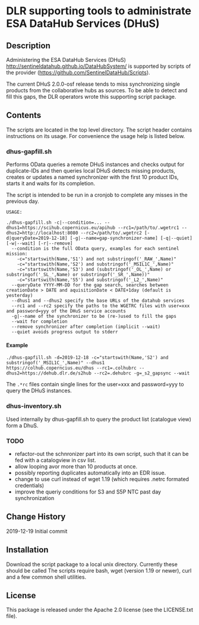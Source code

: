 # DLR supporting tools to administrate ESA DataHub Services (DHuS)

## Description

Administering the ESA DataHub Services (DHuS) http://sentineldatahub.github.io/DataHubSystem/ is supported by scripts of the provider (https://github.com/SentinelDataHub/Scripts).

The current DHuS 2.0.0-osf release tends to miss synchronizing single products from the collaborative hubs as sources. 
To be able to detect and fill this gaps, the DLR operators wrote this supporting script package.

## Contents

The scripts are located in the  top level directory. 
The script header contains instructions on its usage. 
For convenience the usage help is listed below.

### dhus-gapfill.sh

Performs OData queries a remote DHuS instances and checks output for duplicate-IDs and 
then queries local DHuS detects missing products, 
creates or updates a named synchronizer with the first 10 product IDs, 
starts it and waits for its completion.

The script is intended to be run in a cronjob to complete any misses in the previous day.

```
USAGE:

./dhus-gapfill.sh -c|--condition=... --dhus1=https://scihub.copernicus.eu/apihub --rc1=/path/to/.wgetrc1 --dhus2=http://localhost:8080 --rc2=/path/to/.wgetrc2 [-d|queryDate=2019-12-18] [-g|--name=gap-synchronizer-name] [-q|--quiet] [-w|--wait] [-r|--remove]
  --condition is the full OData query, examples for each sentinel mission:
    -c="startswith(Name,'S1') and not substringof('_RAW_',Name)"
    -c="startswith(Name,'S2') and substringof('_MSIL1C_',Name)"
    -c="startswith(Name,'S3') and (substringof('_OL_',Name) or substringof('_SL_',Name) or substringof('_SR_',Name))"
    -c="startswith(Name,'S5') and substringof('_L2_',Name)"
  --queryDate YYYY-MM-DD for the gap search, searches between creationDate > DATE and aquisitionDate < DATE+1day (default is yesterday)
  --dhus1 and --dhus2 specify the base URLs of the datahub services
  --rc1 and --rc2 specify the paths to the WGETRC files with user=xxx and password=yyy of the DHuS service accounts
  -g|--name of the synchronizer to be (re-)used to fill the gaps
  --wait for completion
  --remove synchronizer after completion (implicit --wait)
  --quiet avoids progress output to stderr
```

#### Example
```
./dhus-gapfill.sh -d=2019-12-18 -c="startswith(Name,'S2') and substringof('_MSIL1C_',Name)" --dhus1 https://colhub.coperncius.eu/dhus --rc1=.colhubrc --dhus2=https://dehub.dlr.de/s2hub --rc2=.dehubrc -g=_s2_gapsync --wait
```
The ```.*rc``` files contain single lines for the user=xxx and password=yyy to query the DHuS instances.

### dhus-inventory.sh

Used internally by dhus-gapfill.sh to query the product list (catalogue view) form a DhuS.

### TODO

* refactor-out the schnronizer part into its own script, such that it can be fed with a catalogview in csv list.
* allow looping avor more than 10 products at once.
* possibly reporting duplicates automatically into an EDR issue.
* change to use curl instead of wget 1.19 (which requires .netrc formated credentials)
* improve the queriy conditions for S3 and S5P NTC past day synchronization

## Change History
2019-12-19 Initial commit


## Installation

Download the script package to a local unix directory.
Currently these should be called 
The scripts require bash, wget (version 1.19 or newer), curl and a few common shell utilities.

## License

This package is released under the Apache 2.0 license (see the LICENSE.txt file).

